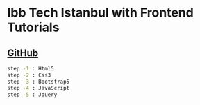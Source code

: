 # Ibb Tech Istanbul with Frontend Tutorials

[GitHub](https://github.com/hamitmizrak/-bb-Tech--stanbul-Frontend)
---
```sh
step -1 : Html5
step -2 : Css3
step -3 : Bootstrap5
step -4 : JavaScript
step -5 : Jquery
```